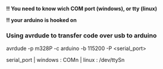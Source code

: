 __!! You need to know wich COM port (windows), or tty (linux)__

__!! your arduino is hooked on__

### Using avrdude to transfer code over usb to arduino
avrdude -p m328P -c arduino -b 115200 -P <serial_port>

serial_port
        | windows : COMn
        | linux   : /dev/ttySn
  
